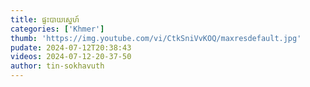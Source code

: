 ```yaml
---
title: ផ្ទះបាយស្នេហ៍
categories: ['Khmer']
thumb: 'https://img.youtube.com/vi/CtkSniVvKOQ/maxresdefault.jpg'
pudate: 2024-07-12T20:38:43
videos: 2024-07-12-20-37-50
author: tin-sokhavuth
---
```

